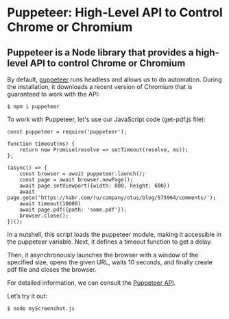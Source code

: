 # Puppeteer: High-Level API to Control Chrome or Chromium



## Puppeteer is a Node library that provides a high-level API to control Chrome or Chromium

By default, [puppeteer](https://github.com/puppeteer/puppeteer) runs headless and allows us to do automation. During the installation, it downloads a recent version of Chromium that is guaranteed to work with the API:

```
$ npm i puppeteer
```

To work with Puppeteer, let's use our JavaScript code (get-pdf.js file):

```
const puppeteer = require('puppeteer');

function timeout(ms) {
    return new Promise(resolve => setTimeout(resolve, ms));
};

(async() => {
    const browser = await puppeteer.launch();
    const page = await browser.newPage();
    await page.setViewport({width: 800, height: 600})
    await page.goto('https://habr.com/ru/company/otus/blog/575964/comments/');
    await timeout(10000)
    await page.pdf({path: 'some.pdf'});
    browser.close();
})();
```

In a nutshell, this script loads the puppeteer module, making it accessible in the puppeteer variable. Next, it defines a timeout function to get a delay.

Then, it asynchronously launches the browser with a window of the specified size, opens the given URL, waits 10 seconds, and finally create pdf file and closes the browser.

For detailed information, we can consult the [Puppeteer API](https://github.com/puppeteer/puppeteer/blob/main/docs/api.md).

Let’s try it out:

```
$ node myScreenshot.js
```
